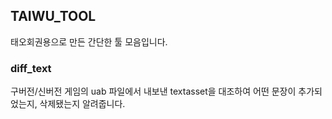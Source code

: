 ## TAIWU\_TOOL

태오회권용으로 만든 간단한 툴 모음입니다.

### diff\_text

구버전/신버전 게임의 uab 파일에서 내보낸 textasset을 대조하여 어떤 문장이 추가되었는지, 삭제됐는지 알려줍니다.